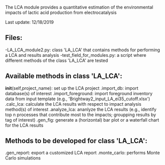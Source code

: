 The LCA module provides a quantitative estimation of the environmental impacts of lactic acid production from electrocatalysis

Last update: 12/18/2019

## Files:
-LA_LCA_module2.py: class 'LA_LCA' that contains methods for performing a LCA and results analysis
-test_field_for_modules.py: a script where different methods of the class 'LA_LCA' are tested

## Available methods in class 'LA_LCA':
  __init__(self,project_name): set up the LCA project
  .import_db: import database(s) of interest
  .import_foreground: import foreground inventory data from input template (e.g., 'Brightway2_input_LA_ei35_cutoff.xlsx')
  .calc_lca: calculate the LCA results with respect to impact analysis method(s) of interest
  .analyze_lca: ananlyze the LCA results (e.g., identify top n processes that contribute most to the impacts; groupping results by tag of interest)
  .gen_fig: generate a (horizontal) bar plot or a waterfall chart for the LCA results
  
## Methods to be developed for class 'LA_LCA':
  .gen_report: export a customized LCA report
  .monte_carlo: performs Monte Carlo simulations
